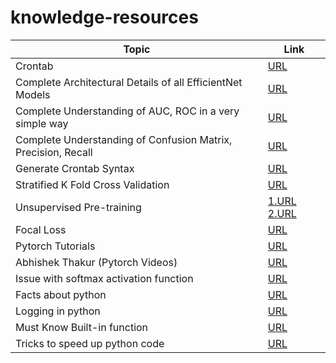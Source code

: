 # knowledge-resources
Topic | Link
------------ | -------------
Crontab | [URL](https://medium.com/@lalitvyas1994/crontab-cronjob-automation-want-to-run-your-python-script-again-again-like-after-every-10-20-21700a406ddc)
Complete Architectural Details of all EfficientNet Models | [URL](https://towardsdatascience.com/complete-architectural-details-of-all-efficientnet-models-5fd5b736142)
Complete Understanding of AUC, ROC in a very simple way | [URL](https://towardsdatascience.com/understanding-auc-roc-curve-68b2303cc9c5)
Complete Understanding of Confusion Matrix, Precision, Recall | [URL](https://towardsdatascience.com/understanding-confusion-matrix-a9ad42dcfd62)
Generate Crontab Syntax | [URL](https://crontab-generator.org/)
Stratified K Fold Cross Validation | [URL](https://www.geeksforgeeks.org/stratified-k-fold-cross-validation/)
Unsupervised Pre-training | [1.URL](https://medium.com/@Akhilesh_k_r/unsupervised-pre-training-deep-neural-nets-14abe467f0ef)  [2.URL](https://medium.com/intuitive-deep-learning/autoencoders-neural-networks-for-unsupervised-learning-83af5f092f0b#)
Focal Loss | [URL](https://amaarora.github.io/2020/06/29/FocalLoss.html)
Pytorch Tutorials | [URL](https://github.com/ritchieng/the-incredible-pytorch#Segmentation)
Abhishek Thakur (Pytorch Videos) | [URL](https://www.youtube.com/channel/UCBPRJjIWfyNG4X-CRbnv78A)
Issue with softmax activation function | [URL](https://towardsdatascience.com/the-big-issue-with-softmax-cd6169fede8f)
Facts about python | [URL](https://medium.com/pythoneers/10-facts-you-didnt-know-about-python-b18d87529c23)
Logging in python | [URL](https://medium.com/pythoneers/master-logging-in-python-73cd2ff4a7cb)
Must Know Built-in function | [URL](https://medium.com/pythoneers/10-must-known-built-in-functions-in-python-2f196b9c0359)
Tricks to speed up python code | [URL](https://levelup.gitconnected.com/10-python-tricks-for-speed-up-your-code-8c189d8c99b6)
